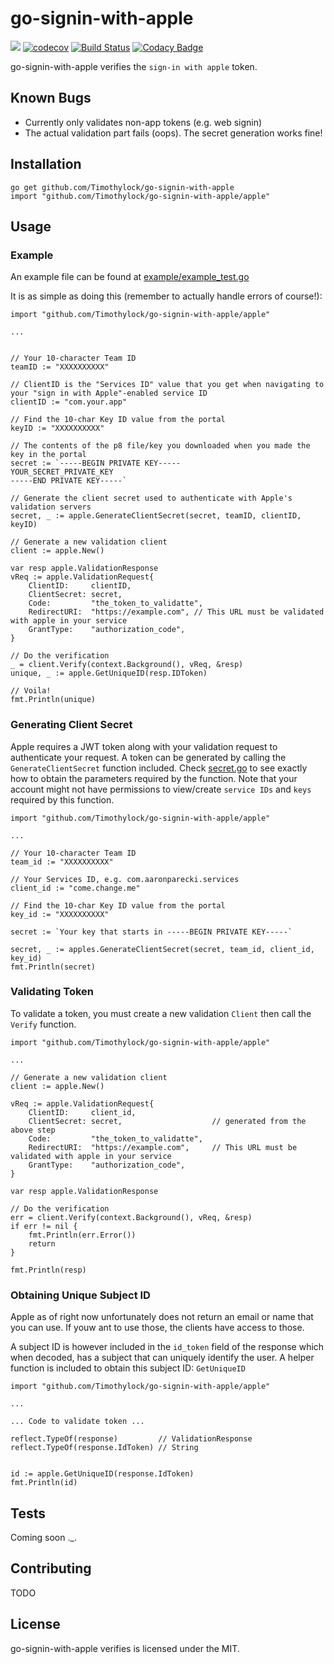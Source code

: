 go-signin-with-apple
======

![](https://img.shields.io/badge/golang-1.13-blue.svg?style=flat) [![codecov](https://codecov.io/gh/Timothylock/go-signin-with-apple/branch/master/graph/badge.svg)](https://codecov.io/gh/Timothylock/go-signin-with-apple)
 [![Build Status](https://travis-ci.com/Timothylock/go-signin-with-apple.svg?branch=master)](https://travis-ci.com/Timothylock/go-signin-with-apple) [![Codacy Badge](https://api.codacy.com/project/badge/Grade/b54cafe3d1884d9cbe9748839739265e)](https://www.codacy.com/manual/Timothylock/go-signin-with-apple?utm_source=github.com&amp;utm_medium=referral&amp;utm_content=Timothylock/go-signin-with-apple&amp;utm_campaign=Badge_Grade)

go-signin-with-apple verifies the `sign-in with apple` token.

## Known Bugs
- Currently only validates non-app tokens (e.g. web signin)
- The actual validation part fails (oops). The secret generation works fine! 

## Installation
```
go get github.com/Timothylock/go-signin-with-apple
import "github.com/Timothylock/go-signin-with-apple/apple"

```

## Usage
### Example
An example file can be found at [example/example_test.go](example/example_test.go)

It is as simple as doing this (remember to actually handle errors of course!): 

``` golang
import "github.com/Timothylock/go-signin-with-apple/apple"

...


// Your 10-character Team ID
teamID := "XXXXXXXXXX"

// ClientID is the "Services ID" value that you get when navigating to your "sign in with Apple"-enabled service ID
clientID := "com.your.app"

// Find the 10-char Key ID value from the portal
keyID := "XXXXXXXXXX"

// The contents of the p8 file/key you downloaded when you made the key in the portal
secret := `-----BEGIN PRIVATE KEY-----
YOUR_SECRET_PRIVATE_KEY
-----END PRIVATE KEY-----`

// Generate the client secret used to authenticate with Apple's validation servers
secret, _ := apple.GenerateClientSecret(secret, teamID, clientID, keyID)

// Generate a new validation client
client := apple.New()

var resp apple.ValidationResponse
vReq := apple.ValidationRequest{
	ClientID:     clientID,
	ClientSecret: secret,
	Code:         "the_token_to_validatte",
	RedirectURI:  "https://example.com", // This URL must be validated with apple in your service
	GrantType:    "authorization_code",
}

// Do the verification
_ = client.Verify(context.Background(), vReq, &resp)
unique, _ := apple.GetUniqueID(resp.IDToken)

// Voila!
fmt.Println(unique)
```

### Generating Client Secret
Apple requires a JWT token along with your validation request to authenticate your request. A token can be generated by 
calling the `GenerateClientSecret` function included. Check [secret.go](secret.go) to see exactly how to obtain the 
parameters required by the function. Note that your account might not have permissions to view/create `service IDs` and 
`keys` required by this function. 

```
import "github.com/Timothylock/go-signin-with-apple/apple"

...

// Your 10-character Team ID
team_id := "XXXXXXXXXX"

// Your Services ID, e.g. com.aaronparecki.services
client_id := "come.change.me"

// Find the 10-char Key ID value from the portal
key_id := "XXXXXXXXXX"

secret := `Your key that starts in -----BEGIN PRIVATE KEY-----`

secret, _ := apples.GenerateClientSecret(secret, team_id, client_id, key_id)
fmt.Println(secret)
```

### Validating Token
To validate a token, you must create a new validation `Client` then call the `Verify` function.

```
import "github.com/Timothylock/go-signin-with-apple/apple"

...

// Generate a new validation client
client := apple.New()

vReq := apple.ValidationRequest{
	ClientID:     client_id,
	ClientSecret: secret,                    // generated from the above step
	Code:         "the_token_to_validatte",
	RedirectURI:  "https://example.com",     // This URL must be validated with apple in your service
	GrantType:    "authorization_code",
}

var resp apple.ValidationResponse

// Do the verification
err = client.Verify(context.Background(), vReq, &resp)
if err != nil {
	fmt.Println(err.Error())
	return
}

fmt.Println(resp)

```

### Obtaining Unique Subject ID
Apple as of right now unfortunately does not return an email or name that you can use. If youw ant to use those, the 
clients have access to those.

A subject ID is however included in the `id_token` field of the response which when decoded, has a subject that can 
uniquely identify the user. A helper function is included to obtain this subject ID: `GetUniqueID`

```
import "github.com/Timothylock/go-signin-with-apple/apple"

...

... Code to validate token ...

reflect.TypeOf(response)         // ValidationResponse
reflect.TypeOf(response.IdToken) // String


id := apple.GetUniqueID(response.IdToken)
fmt.Println(id)
```

## Tests
Coming soon ._.

## Contributing
TODO

## License
go-signin-with-apple verifies is licensed under the MIT.
